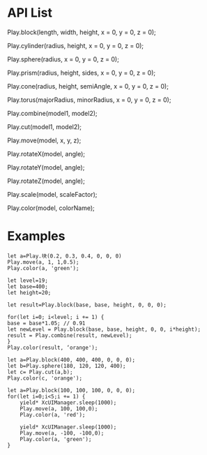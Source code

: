 # API List

Play.block(length, width, height, x = 0, y = 0, z = 0);

Play.cylinder(radius, height, x = 0, y = 0, z = 0);

Play.sphere(radius, x = 0, y = 0, z = 0);

Play.prism(radius, height, sides, x = 0, y = 0, z = 0);

Play.cone(radius, height, semiAngle, x = 0, y = 0, z = 0);

Play.torus(majorRadius, minorRadius, x = 0, y = 0, z = 0);

Play.combine(model1, model2);

Play.cut(model1, model2);

Play.move(model, x, y, z);

Play.rotateX(model, angle);

Play.rotateY(model, angle);

Play.rotateZ(model, angle);

Play.scale(model, scaleFactor);

Play.color(model, colorName);

# Examples

```
let a=Play.块(0.2, 0.3, 0.4, 0, 0, 0)
Play.move(a, 1, 1,0.5);
Play.color(a, 'green');
```

```
let level=19;
let base=400;
let height=20;

let result=Play.block(base, base, height, 0, 0, 0);

for(let i=0; i<level; i += 1) {
base = base*1.05; // 0.91
let newLevel = Play.block(base, base, height, 0, 0, i*height);
result = Play.combine(result, newLevel);
}
Play.color(result, ‘orange');
```

```
let a=Play.block(400, 400, 400, 0, 0, 0);
let b=Play.sphere(180, 120, 120, 400);
let c= Play.cut(a,b);
Play.color(c, 'orange');
```

```
let a=Play.block(100, 100, 100, 0, 0, 0);
for(let i=0;i<5;i += 1) {
    yield* XcUIManager.sleep(1000);
    Play.move(a, 100, 100,0);
    Play.color(a, 'red');

    yield* XcUIManager.sleep(1000);
    Play.move(a, -100, -100,0);
    Play.color(a, 'green');
}
```